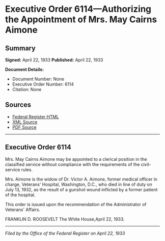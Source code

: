 # Executive Order 6114—Authorizing the Appointment of Mrs. May Cairns Aimone

## Summary

**Signed:** April 22, 1933
**Published:** April 22, 1933

**Document Details:**
- Document Number: None
- Executive Order Number: 6114
- Citation: None

## Sources
- [Federal Register HTML](https://www.presidency.ucsb.edu/documents/executive-order-6114-authorizing-the-appointment-mrs-may-cairns-aimone)
- [XML Source](None)
- [PDF Source](None)

---

## Executive Order 6114

Mrs. May Cairns Aimone may be appointed to a clerical position in the classified service without compliance with the requirements of the civil-service rules.

Mrs. Aimone is the widow of Dr. Victor A. Aimone, former medical officer in charge, Veterans' Hospital, Washington, D.C., who died in line of duty on July 13, 1932, as the result of a gunshot wound inflicted by a former patient of the hospital.

This order is issued upon the recommendation of the Administrator of Veterans' Affairs.

FRANKLIN D. ROOSEVELT
The White House,April 22, 1933.

---

*Filed by the Office of the Federal Register on April 22, 1933*

